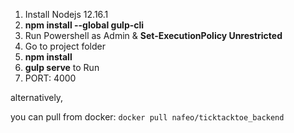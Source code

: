 1. Install Nodejs 12.16.1
2. **npm install --global gulp-cli**
3. Run Powershell as Admin & **Set-ExecutionPolicy Unrestricted**
4. Go to project folder
5. **npm install**
6. **gulp serve** to Run
7. PORT: 4000 

alternatively,

you can pull from docker: `docker pull nafeo/ticktacktoe_backend`